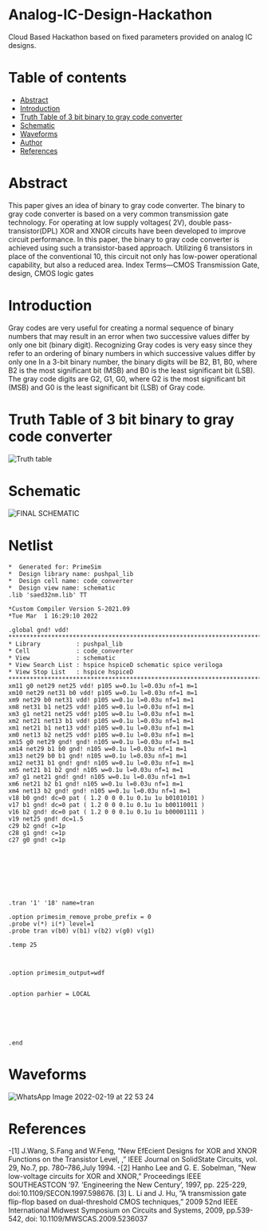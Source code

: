 # Analog-IC-Design-Hackathon
Cloud Based Hackathon based on fixed parameters provided on analog IC designs.
# Table of contents
- [Abstract](https://github.com/PushpalDas/blob/main.Abstract)
- [Introduction](https://github.com/PushpalDas/blob/main/README.md#introdution)
- [Truth Table of 3 bit binary to gray code converter](https://github.com/PushpalDas/blob/main/README.md#Truth-Table-of-3-bit-binary-to-gray-code-converter) 
- [Schematic](https://github.com/PushpalDas/blob/main/README.md#Reference-Circuit)
- [Waveforms](https://github.com/PushpalDas/blob/main/README.md#Waveforms)
- [Author](https://github.com/PushpalDas/blob/main/README.md#Author)
- [References](https://github.com/PushpalDas/blob/main/README.md#References)
# Abstract 
This paper gives an idea of binary to gray code
converter. The binary to gray code converter is based on a
very common transmission gate technology. For operating at
low supply voltages( 2V), double pass-transistor(DPL) XOR
and XNOR circuits have been developed to improve circuit
performance. In this paper, the binary to gray code converter
is achieved using such a transistor-based approach. Utilizing 6
transistors in place of the conventional 10, this circuit not only
has low-power operational capability, but also a reduced area.
Index Terms—CMOS Transmission Gate, design, CMOS logic
gates

# Introduction 
Gray codes are very useful for creating a normal sequence
of binary numbers that may result in an error when two successive values differ by only one bit (binary digit). Recognizing
Gray codes is very easy since they refer to an ordering of
binary numbers in which successive values differ by only one
In a 3-bit binary number, the binary digits will be B2, B1,
B0, where B2 is the most significant bit (MSB) and B0 is the
least significant bit (LSB). The gray code digits are G2, G1,
G0, where G2 is the most significant bit (MSB) and G0 is the
least significant bit (LSB) of Gray code.

# Truth Table of 3 bit binary to gray code converter
![Truth table](https://user-images.githubusercontent.com/90308885/155962120-6d318271-cd8b-4a9b-a2fd-6daba497a411.png)

# Schematic
![FINAL SCHEMATIC](https://user-images.githubusercontent.com/90308885/156212115-2cfb9102-de99-4986-aa13-491ebf7bfeaf.jpeg)

# Netlist
``` 
*  Generated for: PrimeSim
*  Design library name: pushpal_lib
*  Design cell name: code_converter
*  Design view name: schematic
.lib 'saed32nm.lib' TT

*Custom Compiler Version S-2021.09
*Tue Mar  1 16:29:10 2022

.global gnd! vdd!
********************************************************************************
* Library          : pushpal_lib
* Cell             : code_converter
* View             : schematic
* View Search List : hspice hspiceD schematic spice veriloga
* View Stop List   : hspice hspiceD
********************************************************************************
xm11 g0 net29 net25 vdd! p105 w=0.1u l=0.03u nf=1 m=1
xm10 net29 net31 b0 vdd! p105 w=0.1u l=0.03u nf=1 m=1
xm9 net29 b0 net31 vdd! p105 w=0.1u l=0.03u nf=1 m=1
xm8 net31 b1 net25 vdd! p105 w=0.1u l=0.03u nf=1 m=1
xm3 g1 net21 net25 vdd! p105 w=0.1u l=0.03u nf=1 m=1
xm2 net21 net13 b1 vdd! p105 w=0.1u l=0.03u nf=1 m=1
xm1 net21 b1 net13 vdd! p105 w=0.1u l=0.03u nf=1 m=1
xm0 net13 b2 net25 vdd! p105 w=0.1u l=0.03u nf=1 m=1
xm15 g0 net29 gnd! gnd! n105 w=0.1u l=0.03u nf=1 m=1
xm14 net29 b1 b0 gnd! n105 w=0.1u l=0.03u nf=1 m=1
xm13 net29 b0 b1 gnd! n105 w=0.1u l=0.03u nf=1 m=1
xm12 net31 b1 gnd! gnd! n105 w=0.1u l=0.03u nf=1 m=1
xm5 net21 b1 b2 gnd! n105 w=0.1u l=0.03u nf=1 m=1
xm7 g1 net21 gnd! gnd! n105 w=0.1u l=0.03u nf=1 m=1
xm6 net21 b2 b1 gnd! n105 w=0.1u l=0.03u nf=1 m=1
xm4 net13 b2 gnd! gnd! n105 w=0.1u l=0.03u nf=1 m=1
v18 b0 gnd! dc=0 pat ( 1.2 0 0 0.1u 0.1u 1u b01010101 )
v17 b1 gnd! dc=0 pat ( 1.2 0 0 0.1u 0.1u 1u b00110011 )
v16 b2 gnd! dc=0 pat ( 1.2 0 0 0.1u 0.1u 1u b00001111 )
v19 net25 gnd! dc=1.5
c29 b2 gnd! c=1p
c28 g1 gnd! c=1p
c27 g0 gnd! c=1p








.tran '1' '18' name=tran

.option primesim_remove_probe_prefix = 0
.probe v(*) i(*) level=1
.probe tran v(b0) v(b1) v(b2) v(g0) v(g1)

.temp 25



.option primesim_output=wdf


.option parhier = LOCAL






.end
```

# Waveforms
![WhatsApp Image 2022-02-19 at 22 53 24](https://user-images.githubusercontent.com/90308885/155963128-9e137ebd-4ea5-4f62-abbd-13f0e049877e.jpeg)

# References
-[1] J.Wang, S.Fang and W.Feng, “New EfEcient Designs for XOR and XNOR Functions on the Transistor Level, ,” IEEE Journal on SolidState Circuits, vol. 29, No.7, pp. 780–786,July 1994.
-[2] Hanho Lee and G. E. Sobelman, ”New low-voltage circuits for XOR and XNOR,” Proceedings IEEE SOUTHEASTCON ’97. ’Engineering the New Century’, 1997, pp. 225-229, doi:10.1109/SECON.1997.598676.
[3] L. Li and J. Hu, ”A transmission gate flip-flop based on dual-threshold CMOS techniques,” 2009 52nd IEEE International Midwest Symposium on Circuits and Systems, 2009, pp.539-542, doi: 10.1109/MWSCAS.2009.5236037
